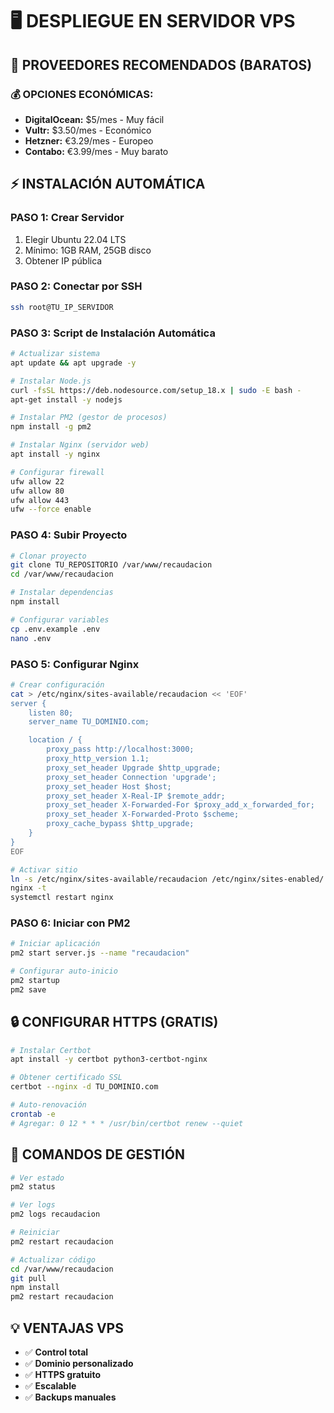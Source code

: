 # 🖥️ DESPLIEGUE EN SERVIDOR VPS

## 🎯 PROVEEDORES RECOMENDADOS (BARATOS)

### 💰 OPCIONES ECONÓMICAS:
- **DigitalOcean:** $5/mes - Muy fácil
- **Vultr:** $3.50/mes - Económico
- **Hetzner:** €3.29/mes - Europeo
- **Contabo:** €3.99/mes - Muy barato

## ⚡ INSTALACIÓN AUTOMÁTICA

### PASO 1: Crear Servidor
1. Elegir Ubuntu 22.04 LTS
2. Mínimo: 1GB RAM, 25GB disco
3. Obtener IP pública

### PASO 2: Conectar por SSH
```bash
ssh root@TU_IP_SERVIDOR
```

### PASO 3: Script de Instalación Automática
```bash
# Actualizar sistema
apt update && apt upgrade -y

# Instalar Node.js
curl -fsSL https://deb.nodesource.com/setup_18.x | sudo -E bash -
apt-get install -y nodejs

# Instalar PM2 (gestor de procesos)
npm install -g pm2

# Instalar Nginx (servidor web)
apt install -y nginx

# Configurar firewall
ufw allow 22
ufw allow 80
ufw allow 443
ufw --force enable
```

### PASO 4: Subir Proyecto
```bash
# Clonar proyecto
git clone TU_REPOSITORIO /var/www/recaudacion
cd /var/www/recaudacion

# Instalar dependencias
npm install

# Configurar variables
cp .env.example .env
nano .env
```

### PASO 5: Configurar Nginx
```bash
# Crear configuración
cat > /etc/nginx/sites-available/recaudacion << 'EOF'
server {
    listen 80;
    server_name TU_DOMINIO.com;

    location / {
        proxy_pass http://localhost:3000;
        proxy_http_version 1.1;
        proxy_set_header Upgrade $http_upgrade;
        proxy_set_header Connection 'upgrade';
        proxy_set_header Host $host;
        proxy_set_header X-Real-IP $remote_addr;
        proxy_set_header X-Forwarded-For $proxy_add_x_forwarded_for;
        proxy_set_header X-Forwarded-Proto $scheme;
        proxy_cache_bypass $http_upgrade;
    }
}
EOF

# Activar sitio
ln -s /etc/nginx/sites-available/recaudacion /etc/nginx/sites-enabled/
nginx -t
systemctl restart nginx
```

### PASO 6: Iniciar con PM2
```bash
# Iniciar aplicación
pm2 start server.js --name "recaudacion"

# Configurar auto-inicio
pm2 startup
pm2 save
```

## 🔒 CONFIGURAR HTTPS (GRATIS)

```bash
# Instalar Certbot
apt install -y certbot python3-certbot-nginx

# Obtener certificado SSL
certbot --nginx -d TU_DOMINIO.com

# Auto-renovación
crontab -e
# Agregar: 0 12 * * * /usr/bin/certbot renew --quiet
```

## 🔧 COMANDOS DE GESTIÓN

```bash
# Ver estado
pm2 status

# Ver logs
pm2 logs recaudacion

# Reiniciar
pm2 restart recaudacion

# Actualizar código
cd /var/www/recaudacion
git pull
npm install
pm2 restart recaudacion
```

## 💡 VENTAJAS VPS
- ✅ **Control total**
- ✅ **Dominio personalizado**
- ✅ **HTTPS gratuito**
- ✅ **Escalable**
- ✅ **Backups manuales**
